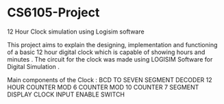# CS6105-Project
12 Hour Clock simulation using Logisim software

This project aims to explain the designing, implementation and  functioning of a basic 12 hour digital clock which is capable of showing hours and minutes . The circuit for the clock was made using LOGISIM Software for Digital Simulation . 

Main components of the Clock :
BCD TO SEVEN SEGMENT DECODER 
12 HOUR COUNTER 
MOD 6 COUNTER
MOD 10 COUNTER
7 SEGMENT DISPLAY
CLOCK INPUT 
ENABLE SWITCH


